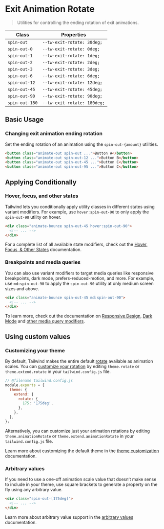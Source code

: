 # Exit Animation Rotate

> Utilities for controlling the ending rotation of exit animations.

| Class          | Properties                  |
| -------------- | --------------------------- |
| `spin-out`     | `--tw-exit-rotate: 30deg;`  |
| `spin-out-0`   | `--tw-exit-rotate: 0deg;`   |
| `spin-out-1`   | `--tw-exit-rotate: 1deg;`   |
| `spin-out-2`   | `--tw-exit-rotate: 2deg;`   |
| `spin-out-3`   | `--tw-exit-rotate: 3deg;`   |
| `spin-out-6`   | `--tw-exit-rotate: 6deg;`   |
| `spin-out-12`  | `--tw-exit-rotate: 12deg;`  |
| `spin-out-45`  | `--tw-exit-rotate: 45deg;`  |
| `spin-out-90`  | `--tw-exit-rotate: 90deg;`  |
| `spin-out-180` | `--tw-exit-rotate: 180deg;` |

## Basic Usage

### Changing exit animation ending rotation

Set the ending rotation of an animation using the `spin-out-{amount}` utilities.

```html
<button class="animate-out spin-out ...">Button A</button>
<button class="animate-out spin-out-12 ...">Button B</button>
<button class="animate-out spin-out-45 ...">Button C</button>
<button class="animate-out spin-out-95 ...">Button C</button>
```

## Applying Conditionally

### Hover, focus, and other states

Tailwind lets you conditionally apply utility classes in different states using variant modifiers. For example, use `hover:spin-out-90` to only apply the `spin-out-90` utility on hover.

```html
<div class="animate-bounce spin-out-45 hover:spin-out-90">
  <!-- ... -->
</div>
```

For a complete list of all available state modifiers, check out the [Hover, Focus, & Other States](https://tailwindcss.com/docs/hover-focus-and-other-states) documentation.

### Breakpoints and media queries

You can also use variant modifiers to target media queries like responsive breakpoints, dark mode, prefers-reduced-motion, and more. For example, use `md:spin-out-90` to apply the `spin-out-90` utility at only medium screen sizes and above.

```html
<div class="animate-bounce spin-out-45 md:spin-out-90">
  <!-- ... -->
</div>
```

To learn more, check out the documentation on [Responsive Design](https://tailwindcss.com/docs/responsive-design), [Dark Mode](https://tailwindcss.com/docs/dark-mode) and [other media query modifiers](https://tailwindcss.com/docs/hover-focus-and-other-states#media-queries).

## Using custom values

### Customizing your theme

By default, Tailwind makes the entire default [rotate](https://tailwindcss.com/docs/rotate) available as animation scales. You can [customize your rotation](https://tailwindcss.com/docs/theme) by editing `theme.rotate` or `theme.extend.rotate` in your `tailwind.config.js` file.

```js
// @filename tailwind.config.js
module.exports = {
  theme: {
    extend: {
      rotate: {
        175: '175deg',
      },
    },
  },
};
```

Alternatively, you can customize just your animation rotations by editing `theme.animationRotate` or `theme.extend.animationRotate` in your `tailwind.config.js` file.

Learn more about customizing the default theme in the [theme customization](https://tailwindcss.com/docs/theme#customizing-the-default-theme) documentation.

### Arbitrary values

If you need to use a one-off animation scale value that doesn’t make sense to include in your theme, use square brackets to generate a property on the fly using any arbitrary value.

```html
<div class="spin-out-[175deg]">
  <!-- ... -->
</div>
```

Learn more about arbitrary value support in the [arbitrary values](https://tailwindcss.com/docs/adding-custom-styles#using-arbitrary-values) documentation.
